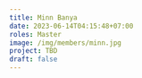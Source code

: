 ```yaml
---
title: Minn Banya
date: 2023-06-14T04:15:48+07:00
roles: Master
image: /img/members/minn.jpg
project: TBD
draft: false
---
```


